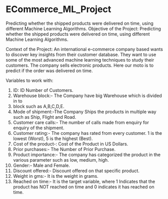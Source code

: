 # ECommerce_ML_Project
Predicting whether the shipped products were delivered on time, using different Machine Learning Algorithms.
Objective of the Project: Predicting whether the shipped products were delivered on time, using different Machine Learning Algorithms.

Context of the Project: An international e-commerce company based wants to discover key insights from their customer database. They want to use some of the most advanced machine learning techniques to study their customers. The company sells electronic products. Here our moto is to predict if the order was delivered on time.

Variables to work with:

1. ID: ID Number of Customers.
2. Warehouse block:- The Company have big Warehouse which is divided in to
3. block such as A,B,C,D,E.
4. Mode of shipment:-The Company Ships the products in multiple way such as Ship, Flight and Road.
5. Customer care calls:- The number of calls made from enquiry for enquiry of the shipment.
6. Customer rating:- The company has rated from every customer. 1 is the lowest (Worst), 5 is the highest (Best).
7. Cost of the product-: Cost of the Product in US Dollars.
8. Prior purchases:- The Number of Prior Purchase.
9. Product importance:- The company has categorized the product in the various parameter such as low, medium, high.
10. Gender:- Male and Female.
11. Discount offered:- Discount offered on that specific product.
12. Weight in gms:- It is the weight in grams.
13. Reached on time:- It is the target variable, where 1 Indicates that the product has NOT reached on time and 0 indicates it has reached on time.

